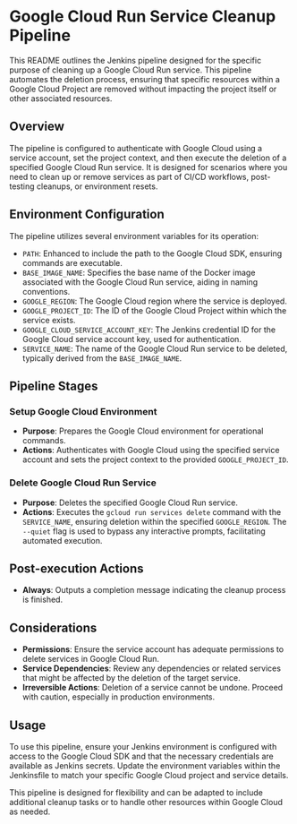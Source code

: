 # Google Cloud Run Service Cleanup Pipeline

This README outlines the Jenkins pipeline designed for the specific purpose of cleaning up a Google Cloud Run service. This pipeline automates the deletion process, ensuring that specific resources within a Google Cloud Project are removed without impacting the project itself or other associated resources.

## Overview

The pipeline is configured to authenticate with Google Cloud using a service account, set the project context, and then execute the deletion of a specified Google Cloud Run service. It is designed for scenarios where you need to clean up or remove services as part of CI/CD workflows, post-testing cleanups, or environment resets.

## Environment Configuration

The pipeline utilizes several environment variables for its operation:

- `PATH`: Enhanced to include the path to the Google Cloud SDK, ensuring commands are executable.
- `BASE_IMAGE_NAME`: Specifies the base name of the Docker image associated with the Google Cloud Run service, aiding in naming conventions.
- `GOOGLE_REGION`: The Google Cloud region where the service is deployed.
- `GOOGLE_PROJECT_ID`: The ID of the Google Cloud Project within which the service exists.
- `GOOGLE_CLOUD_SERVICE_ACCOUNT_KEY`: The Jenkins credential ID for the Google Cloud service account key, used for authentication.
- `SERVICE_NAME`: The name of the Google Cloud Run service to be deleted, typically derived from the `BASE_IMAGE_NAME`.

## Pipeline Stages

### Setup Google Cloud Environment

- **Purpose**: Prepares the Google Cloud environment for operational commands.
- **Actions**: Authenticates with Google Cloud using the specified service account and sets the project context to the provided `GOOGLE_PROJECT_ID`.

### Delete Google Cloud Run Service

- **Purpose**: Deletes the specified Google Cloud Run service.
- **Actions**: Executes the `gcloud run services delete` command with the `SERVICE_NAME`, ensuring deletion within the specified `GOOGLE_REGION`. The `--quiet` flag is used to bypass any interactive prompts, facilitating automated execution.

## Post-execution Actions

- **Always**: Outputs a completion message indicating the cleanup process is finished.

## Considerations

- **Permissions**: Ensure the service account has adequate permissions to delete services in Google Cloud Run.
- **Service Dependencies**: Review any dependencies or related services that might be affected by the deletion of the target service.
- **Irreversible Actions**: Deletion of a service cannot be undone. Proceed with caution, especially in production environments.

## Usage

To use this pipeline, ensure your Jenkins environment is configured with access to the Google Cloud SDK and that the necessary credentials are available as Jenkins secrets. Update the environment variables within the Jenkinsfile to match your specific Google Cloud project and service details.

This pipeline is designed for flexibility and can be adapted to include additional cleanup tasks or to handle other resources within Google Cloud as needed.
